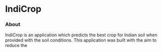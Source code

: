 # IndiCrop<br/>
### About<br/>
IndiCrop is an application which predicts the best crop for Indian soil when provided with the soil conditions. This application was built with the aim to reduce the 